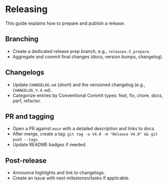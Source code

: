 # Releasing

This guide explains how to prepare and publish a release.

## Branching

- Create a dedicated release prep branch, e.g., `releasev.5_prepare`.
- Aggregate and commit final changes (docs, version bumps, changelog).

## Changelogs

- Update `CHANGELOG.md` (short) and the versioned changelog (e.g., `CHANGELOG_V.4.md`).
- Categorize entries by Conventional Commit types: feat, fix, chore, docs, perf, refactor.

## PR and tagging

- Open a PR against `main` with a detailed description and links to docs.
- After merge, create a tag: `git tag -a V4.0 -m "Release V4.0" && git push --tags`.
- Update README badges if needed.

## Post-release

- Announce highlights and link to changelogs.
- Create an issue with next milestones/tasks if applicable.

